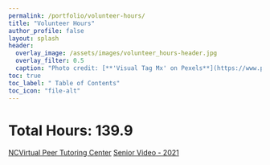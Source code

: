 ```yaml
---
permalink: /portfolio/volunteer-hours/
title: "Volunteer Hours"
author_profile: false
layout: splash
header:
  overlay_image: /assets/images/volunteer_hours-header.jpg 
  overlay_filter: 0.5
  caption: "Photo credit: [**'Visual Tag Mx' on Pexels**](https://www.pexels.com/photo/top-view-photo-of-3-men-in-front-of-laptop-2566581/)"
toc: true
toc_label: " Table of Contents"
toc_icon: "file-alt"
---
```


# Total Hours: 139.9

<a href="/portfolio/volunteer-hours/ncvirtual-peer-tutoring-center/" class="btn btn--inverse btn--x-large">NCVirtual Peer Tutoring Center</a>
<a href="/portfolio/volunteer-hours/senior-video-2021/" class="btn btn--inverse btn--x-large">Senior Video - 2021</a>